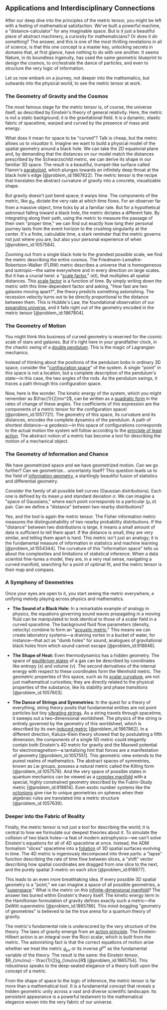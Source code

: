 ## Applications and Interdisciplinary Connections

After our deep dive into the principles of the metric tensor, you might be left with a feeling of mathematical satisfaction. We've built a powerful machine, a "distance-calculator" for any imaginable space. But is it just a beautiful piece of abstract machinery, a curiosity for mathematicians? Or does it *do* something? The answer, and this is one of the most thrilling revelations in all of science, is that this one concept is a master key, unlocking secrets in domains that, at first glance, have nothing to do with one another. It seems Nature, in its boundless ingenuity, has used the same geometric blueprint to design the cosmos, to orchestrate the dance of particles, and even to structure the very logic of information.

Let us now embark on a journey, not deeper into the mathematics, but outwards into the physical world, to see the metric tensor at work.

### The Geometry of Gravity and the Cosmos

The most famous stage for the metric tensor is, of course, the universe itself, as described by Einstein's theory of general relativity. Here, the metric is not a static background; it *is* the gravitational field. It is a dynamic, elastic fabric of spacetime, warped and curved by the presence of mass and energy.

What does it mean for space to be "curved"? Talk is cheap, but the metric allows us to *visualize* it. Imagine we want to build a physical model of the spatial geometry around a black hole. We can take the 2D equatorial plane and, by demanding that the distances on our model match the distances prescribed by the Schwarzschild metric, we can derive its shape in our familiar 3D space. The result is a beautiful, trumpet-like surface called Flamm's [paraboloid](@article_id:264219), which plunges towards an infinitely deep throat at the black hole's edge [@problem_id:1867822]. The metric tensor is the recipe that translates the abstract curvature of gravity into a concrete, visualizable shape.

But gravity doesn't just bend space; it warps time. The components of the metric, like $g_{tt}$, dictate the very rate at which time flows. For an observer far from a massive object, time ticks by at a familiar rate. But for a hypothetical astronaut falling toward a black hole, the metric dictates a different fate. By integrating along their path, using the metric to measure the passage of their own "proper time," we can find out exactly how long their personal journey lasts from the event horizon to the crushing singularity at the center. It's a finite, calculable time, a stark reminder that the metric governs not just where you are, but also your personal experience of when [@problem_id:1057584].

Zooming out from a single black hole to the grandest possible scale, we find the metric describing the entire cosmos. The Friedmann-Lemaître-Robertson-Walker (FLRW) metric describes a universe that is homogeneous and isotropic—the same everywhere and in every direction on large scales. But it has a crucial twist: a "[scale factor](@article_id:157179)," $a(t)$, that multiplies all spatial distances. This [scale factor](@article_id:157179) is a function of time. By simply writing down the metric with this time-dependent factor and asking, "How fast are two galaxies moving apart?", the theory predicts something astonishing. The recession velocity turns out to be directly proportional to the distance between them. This is Hubble's Law, the foundational observation of our [expanding universe](@article_id:160948), and it falls right out of the geometry encoded in the metric tensor [@problem_id:1867804].

### The Geometry of Motion

You might think this business of curved geometry is reserved for the cosmic scale of stars and galaxies. But it's right here in your grandfather clock, in the chaotic swing of a [double pendulum](@article_id:167410). This is the magic of Lagrangian mechanics.

Instead of thinking about the positions of the pendulum bobs in ordinary 3D space, consider the "[configuration space](@article_id:149037)" of the system. A single "point" in this space is not a location, but a complete description of the pendulum's state—in this case, the two angles of the rods. As the pendulum swings, it traces a path through this configuration space.

Now, here is the wonder. The kinetic energy of the system, which you might remember as $\frac{1}{2}mv^2$, can be written as a [quadratic form](@article_id:153003) in the rates of change of these angles. The coefficients of this expression are the components of a metric tensor for the configuration space! [@problem_id:1057721]. The geometry of this space, its curvature and its distances, encodes the complete dynamics of the pendulum. A path of shortest distance—a geodesic—in this space of configurations corresponds to the actual motion the system will follow according to the [principle of least action](@article_id:138427). The abstract notion of a metric has become a tool for describing the motion of a mechanical object.

### The Geometry of Information and Chance

We have geometrized space and we have geometrized motion. Can we go further? Can we geometrize... uncertainty itself? This question leads us to the field of [information geometry](@article_id:140689), a startlingly beautiful fusion of statistics and differential geometry.

Consider the family of all possible bell curves (Gaussian distributions). Each one is defined by its mean $\mu$ and standard deviation $\sigma$. We can imagine a "space of Gaussians," where each point corresponds to a particular $(\mu, \sigma)$ pair. Can we define a "distance" between two nearby distributions?

Yes, and the tool is again the metric tensor. The Fisher information metric measures the distinguishability of two nearby probability distributions. If the "distance" between two distributions is large, it means a small amount of data is sufficient to tell them apart. If the distance is small, they are very similar, and telling them apart is hard. This metric isn't just an analogy; it is the fundamental measure of information in statistics and machine learning [@problem_id:1554344]. The curvature of this "information space" tells us about the complexities and limitations of statistical inference. When a data scientist fine-tunes a model, they are, in a very real sense, navigating a curved manifold, searching for a point of optimal fit, and the metric tensor is their map and compass.

### A Symphony of Geometries

Once your eyes are open to it, you start seeing the metric everywhere, a unifying melody playing across physics and mathematics.

*   **The Sound of a Black Hole:** In a remarkable example of analogy in physics, the equations governing sound waves propagating in a moving fluid can be manipulated to look identical to those of a scalar field in a curved spacetime. The background fluid flow parameters (density, velocity) combine to form an "[acoustic metric](@article_id:198712)." This means we can create laboratory systems—a draining vortex in a bucket of water, for instance—that act as "dumb holes" for sound, analogues of gravitational black holes from which sound cannot escape [@problem_id:918846].

*   **The Shape of Heat:** Even thermodynamics has a hidden geometry. The space of [equilibrium states](@article_id:167640) of a gas can be described by coordinates like entropy ($s$) and volume ($v$). The second derivatives of the internal energy with respect to these coordinates form the Weinhold metric. The geometric properties of this space, such as its [scalar curvature](@article_id:157053), are not just mathematical curiosities; they are directly related to the physical properties of the substance, like its stability and phase transitions [@problem_id:1057603].

*   **The Dance of Strings and Symmetries:** In the quest for a theory of everything, string theory posits that fundamental entities are not point particles but tiny [vibrating strings](@article_id:168288). As a string travels through spacetime, it sweeps out a two-dimensional worldsheet. The physics of the string is entirely governed by the geometry of this worldsheet, which is described by its own [induced metric](@article_id:160122) [@problem_id:1867862]. In a different direction, Kaluza-Klein theory showed that by postulating a fifth dimension, the components of a single 5D metric could elegantly contain both Einstein's 4D metric for gravity and the Maxwell potential for electromagnetism—a tantalizing hint that forces are a manifestation of geometry [@problem_id:1057551]. This geometric view extends to the purest realms of mathematics. The abstract spaces of symmetries, known as Lie groups, possess a natural metric called the Killing form [@problem_id:1057578]. And the very space of possible states in quantum mechanics can be viewed as a [complex manifold](@article_id:261022) with a special, highly constrained geometry described by the Fubini-Study metric [@problem_id:918814]. Even exotic number systems like the [octonions](@article_id:183726) give rise to unique geometries on spheres when their algebraic rules are translated into a metric structure [@problem_id:1057639].

### Deeper into the Fabric of Reality

Finally, the metric tensor is not just a tool for describing the world; it is central to how we formulate our deepest theories about it. To simulate the collision of two black holes—a feat of modern astrophysics—we can't solve Einstein's equations for all of 4D spacetime at once. Instead, the ADM formalism "slices" spacetime into a [foliation](@article_id:159715) of 3D spatial surfaces evolving in time. The 4D metric is ingeniously decomposed into three parts: a "lapse" function describing the rate of time flow between slices, a "shift" vector describing how spatial coordinates are dragged from one slice to the next, and the purely spatial 3-metric on each slice [@problem_id:918877].

This leads to an even more breathtaking idea. If every possible 3D spatial geometry is a "point," we can imagine a space of all possible geometries, a "[superspace](@article_id:154911)." What is the metric on *this* [infinite-dimensional manifold](@article_id:158770)? The answer lies buried within Einstein's theory itself. The kinetic energy term in the Hamiltonian formulation of gravity defines exactly such a metric—the DeWitt supermetric [@problem_id:1865786]. This mind-boggling "geometry of geometries" is believed to be the true arena for a quantum theory of gravity.

The metric's fundamental role is underscored by the very structure of the theory. The laws of gravity emerge from an [action principle](@article_id:154248). The Einstein-Hilbert action is an integral over the Ricci scalar, which is built from the metric. The astonishing fact is that the correct equations of motion arise whether we treat the metric $g_{\mu\nu}$ or its inverse $g^{\mu\nu}$ as the fundamental variable of the theory. The result is the same: the Einstein tensor, $R_{\mu\nu} - \frac{1}{2}g_{\mu\nu}R$ [@problem_id:1865754]. This robustness speaks to the deep-seated elegance of a theory built upon the concept of a metric.

From the shape of space to the logic of inference, the metric tensor is far more than a mathematical tool. It is a fundamental concept that reveals a hidden geometric unity across a vast and diverse scientific landscape. Its persistent appearance is a powerful testament to the mathematical elegance woven into the very fabric of our universe.